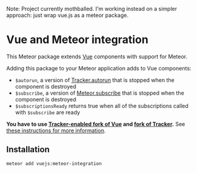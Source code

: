 Note: Project currently mothballed.  I'm working instead on a simpler approach: just wrap vue.js as a meteor package.

Vue and Meteor integration
==========================

This Meteor package extends [Vue](https://vuejs.org/) components with support for Meteor.

Adding this package to your Meteor application adds to Vue components:
 * `$autorun`, a version of [Tracker.autorun](https://docs.meteor.com/api/tracker.html#Tracker-autorun) that is stopped when the component is destroyed
 * `$subscribe`, a version of [Meteor.subscribe](https://docs.meteor.com/api/pubsub.html#Meteor-subscribe) that is stopped when the component is destroyed
 * `$subscriptionsReady` returns true when all of the subscriptions called with `$subscribe` are ready

**You have to use [Tracker-enabled fork of Vue](https://github.com/meteor-vue/vue) and
[fork of Tracker](https://github.com/meteor-vue/tracker).**
See [these instructions for more information](https://github.com/meteor-vue/guide).

Installation
------------

```
meteor add vuejs:meteor-integration
```
